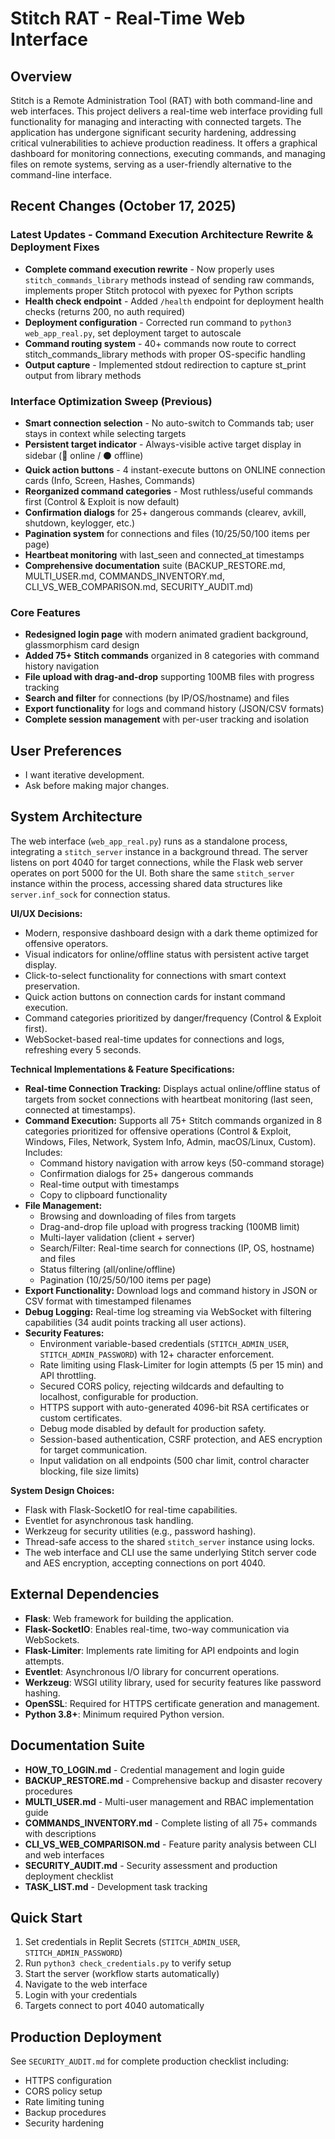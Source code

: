 # Stitch RAT - Real-Time Web Interface

## Overview
Stitch is a Remote Administration Tool (RAT) with both command-line and web interfaces. This project delivers a real-time web interface providing full functionality for managing and interacting with connected targets. The application has undergone significant security hardening, addressing critical vulnerabilities to achieve production readiness. It offers a graphical dashboard for monitoring connections, executing commands, and managing files on remote systems, serving as a user-friendly alternative to the command-line interface.

## Recent Changes (October 17, 2025)

### Latest Updates - Command Execution Architecture Rewrite & Deployment Fixes
- **Complete command execution rewrite** - Now properly uses `stitch_commands_library` methods instead of sending raw commands, implements proper Stitch protocol with pyexec for Python scripts
- **Health check endpoint** - Added `/health` endpoint for deployment health checks (returns 200, no auth required)
- **Deployment configuration** - Corrected run command to `python3 web_app_real.py`, set deployment target to autoscale
- **Command routing system** - 40+ commands now route to correct stitch_commands_library methods with proper OS-specific handling
- **Output capture** - Implemented stdout redirection to capture st_print output from library methods

### Interface Optimization Sweep (Previous)
- **Smart connection selection** - No auto-switch to Commands tab; user stays in context while selecting targets
- **Persistent target indicator** - Always-visible active target display in sidebar (🎯 online / ⚫ offline)
- **Quick action buttons** - 4 instant-execute buttons on ONLINE connection cards (Info, Screen, Hashes, Commands)
- **Reorganized command categories** - Most ruthless/useful commands first (Control & Exploit is now default)
- **Confirmation dialogs** for 25+ dangerous commands (clearev, avkill, shutdown, keylogger, etc.)
- **Pagination system** for connections and files (10/25/50/100 items per page)
- **Heartbeat monitoring** with last_seen and connected_at timestamps
- **Comprehensive documentation** suite (BACKUP_RESTORE.md, MULTI_USER.md, COMMANDS_INVENTORY.md, CLI_VS_WEB_COMPARISON.md, SECURITY_AUDIT.md)

### Core Features
- **Redesigned login page** with modern animated gradient background, glassmorphism card design
- **Added 75+ Stitch commands** organized in 8 categories with command history navigation
- **File upload with drag-and-drop** supporting 100MB files with progress tracking
- **Search and filter** for connections (by IP/OS/hostname) and files
- **Export functionality** for logs and command history (JSON/CSV formats)
- **Complete session management** with per-user tracking and isolation

## User Preferences
- I want iterative development.
- Ask before making major changes.

## System Architecture
The web interface (`web_app_real.py`) runs as a standalone process, integrating a `stitch_server` instance in a background thread. The server listens on port 4040 for target connections, while the Flask web server operates on port 5000 for the UI. Both share the same `stitch_server` instance within the process, accessing shared data structures like `server.inf_sock` for connection status.

**UI/UX Decisions:**
- Modern, responsive dashboard design with a dark theme optimized for offensive operators.
- Visual indicators for online/offline status with persistent active target display.
- Click-to-select functionality for connections with smart context preservation.
- Quick action buttons on connection cards for instant command execution.
- Command categories prioritized by danger/frequency (Control & Exploit first).
- WebSocket-based real-time updates for connections and logs, refreshing every 5 seconds.

**Technical Implementations & Feature Specifications:**
- **Real-time Connection Tracking:** Displays actual online/offline status of targets from socket connections with heartbeat monitoring (last seen, connected at timestamps).
- **Command Execution:** Supports all 75+ Stitch commands organized in 8 categories prioritized for offensive operations (Control & Exploit, Windows, Files, Network, System Info, Admin, macOS/Linux, Custom). Includes:
    - Command history navigation with arrow keys (50-command storage)
    - Confirmation dialogs for 25+ dangerous commands
    - Real-time output with timestamps
    - Copy to clipboard functionality
- **File Management:** 
    - Browsing and downloading of files from targets
    - Drag-and-drop file upload with progress tracking (100MB limit)
    - Multi-layer validation (client + server)
    - Search/Filter: Real-time search for connections (IP, OS, hostname) and files
    - Status filtering (all/online/offline)
    - Pagination (10/25/50/100 items per page)
- **Export Functionality:** Download logs and command history in JSON or CSV format with timestamped filenames
- **Debug Logging:** Real-time log streaming via WebSocket with filtering capabilities (34 audit points tracking all user actions).
- **Security Features:**
    - Environment variable-based credentials (`STITCH_ADMIN_USER`, `STITCH_ADMIN_PASSWORD`) with 12+ character enforcement.
    - Rate limiting using Flask-Limiter for login attempts (5 per 15 min) and API throttling.
    - Secured CORS policy, rejecting wildcards and defaulting to localhost, configurable for production.
    - HTTPS support with auto-generated 4096-bit RSA certificates or custom certificates.
    - Debug mode disabled by default for production safety.
    - Session-based authentication, CSRF protection, and AES encryption for target communication.
    - Input validation on all endpoints (500 char limit, control character blocking, file size limits)

**System Design Choices:**
- Flask with Flask-SocketIO for real-time capabilities.
- Eventlet for asynchronous task handling.
- Werkzeug for security utilities (e.g., password hashing).
- Thread-safe access to the shared `stitch_server` instance using locks.
- The web interface and CLI use the same underlying Stitch server code and AES encryption, accepting connections on port 4040.

## External Dependencies
- **Flask**: Web framework for building the application.
- **Flask-SocketIO**: Enables real-time, two-way communication via WebSockets.
- **Flask-Limiter**: Implements rate limiting for API endpoints and login attempts.
- **Eventlet**: Asynchronous I/O library for concurrent operations.
- **Werkzeug**: WSGI utility library, used for security features like password hashing.
- **OpenSSL**: Required for HTTPS certificate generation and management.
- **Python 3.8+**: Minimum required Python version.

## Documentation Suite
- **HOW_TO_LOGIN.md** - Credential management and login guide
- **BACKUP_RESTORE.md** - Comprehensive backup and disaster recovery procedures
- **MULTI_USER.md** - Multi-user management and RBAC implementation guide
- **COMMANDS_INVENTORY.md** - Complete listing of all 75+ commands with descriptions
- **CLI_VS_WEB_COMPARISON.md** - Feature parity analysis between CLI and web interfaces
- **SECURITY_AUDIT.md** - Security assessment and production deployment checklist
- **TASK_LIST.md** - Development task tracking

## Quick Start
1. Set credentials in Replit Secrets (`STITCH_ADMIN_USER`, `STITCH_ADMIN_PASSWORD`)
2. Run `python3 check_credentials.py` to verify setup
3. Start the server (workflow starts automatically)
4. Navigate to the web interface
5. Login with your credentials
6. Targets connect to port 4040 automatically

## Production Deployment
See `SECURITY_AUDIT.md` for complete production checklist including:
- HTTPS configuration
- CORS policy setup
- Rate limiting tuning
- Backup procedures
- Security hardening